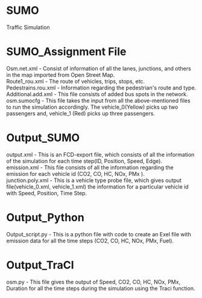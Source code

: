 # SUMO
Traffic Simulation

# SUMO_Assignment File

Osm.net.xml - Consist of information of all the lanes, junctions, and others in the map imported from Open Street Map.
<br /> Route1_rou.xml - The route of vehicles, trips, stops, etc.
<br /> Pedestrains.rou.xml - Information regarding the pedestrian's route and type.
<br /> Additional.add.xml - This file consists of added bus spots in the network.
<br /> osm.sumocfg - This file takes the input from all the above-mentioned files to run the simulation accordingly. The vehicle_0(Yellow) picks up two passengers and, vehicle_1 (Red) picks up three passengers.

# Output_SUMO

output.xml - This is an FCD-export file, which consists of all the information of the simulation for each time step(ID, Position, Speed, Edge).
<br /> emission.xml - This file consists of all the information regarding the emission for each vehicle id (CO2, CO, HC, NOx, PMx ).
<br /> junction.poly.xml - This is a vehicle type probe file, which gives output file(vehicle_0.xml, vehicle_1.xml) the information for a particular vehicle id with Speed, Position, Time Step.

# Output_Python

Output_script.py - This is a python file with code to create an Exel file with emission data for all the time steps (CO2, CO, HC, NOx, PMx, Fuel).

# Output_TraCI

osm.py - This file gives the output of Speed, CO2, CO, HC, NOx, PMx, Duration for all the time steps during the simulation using the Traci function.
